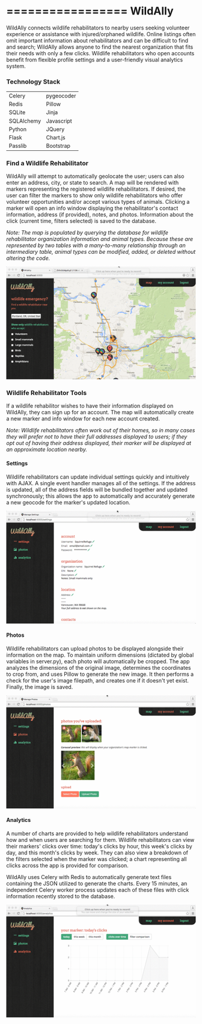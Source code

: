 =================
WildAlly
=================

WildAlly connects wildlife rehabilitators to nearby users seeking volunteer experience or assistance with injured/orphaned wildlife. Online listings often omit important information about rehabilitators and can be difficult to find and search; WildAlly allows anyone to find the nearest organization that fits their needs with only a few clicks. Wildlife rehabilitators who open accounts benefit from flexible profile settings and a user-friendly visual analytics system.


### Technology Stack

|               |             |
| ------------- | ----------- |
| Celery        | pygeocoder  |
| Redis         | Pillow      |
| SQLite        | Jinja       |
| SQLAlchemy    | Javascript  |
| Python        | JQuery      |
| Flask         | Chart.js    |
| Passlib       | Bootstrap   |


### Find a Wildlife Rehabilitator

WildAlly will attempt to automatically geolocate the user; users can also enter an address, city, or state to search.
A map will be rendered with markers representing the registered wildlife rehabilitators.
If desired, the user can filter the markers to show only wildlife rehabilitators who offer volunteer opportunities and/or accept various types of animals.
Clicking a marker will open an info window displaying the rehabilitator's contact information, address (if provided), notes, and photos.
Information about the click (current time, filters selected) is saved to the database.

*Note: The map is populated by querying the database for wildlife rehabilitator organization information and animal types.
Because these are represented by two tables with a many-to-many relationship through an intermediary table, animal types can be modified, added, or deleted without altering the code.*

![WildAlly Demo](README/demo_index.gif)


### Wildlife Rehabilitator Tools

If a wildlife rehabilitor wishes to have their information displayed on WildAlly, they can sign up for an account.
The map will automatically create a new marker and info window for each new account created.

*Note: Wildlife rehabilitators often work out of their homes, so in many cases they will prefer not to have their full addresses displayed to users; if they opt out of having their address displayed, their marker will be displayed at an approximate location nearby.*


#### Settings

Wildlife rehabilitators can update individual settings quickly and intuitively with AJAX. A single event handler manages all of the settings. If the address is updated, all of the address fields will be bundled together and updated synchronously; this allows the app to automatically and accurately generate a new geocode for the marker's updated location.

![WildAlly Demo](README/demo_settings.gif)


#### Photos

Wildlife rehabilitators can upload photos to be displayed alongside their information on the map. To maintain uniform dimensions (dictated by global variables in server.py), each photo will automatically be cropped. The app analyzes the dimensions of the original image, determines the coordinates to crop from, and uses Pillow to generate the new image. It then performs a check for the user's image filepath, and creates one if it doesn't yet exist. Finally, the image is saved.

![WildAlly Demo](README/demo_photos.gif)


#### Analytics

A number of charts are provided to help wildlife rehabilitators understand how and when users are searching for them.
Wildlife rehabilitators can view their markers' clicks over time: today's clicks by hour, this week's clicks by day, and this month's clicks by week.
They can also view a breakdown of the filters selected when the marker was clicked; a chart representing all clicks across the app is provided for comparison.

WildAlly uses Celery with Redis to automatically generate text files containing the JSON utilized to generate the charts.
Every 15 minutes, an independent Celery worker process updates each of these files with click information recently stored to the database.

![WildAlly Demo](README/demo_analytics.gif)
